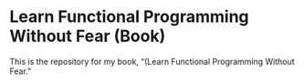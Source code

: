 # Learn Functional Programming Without Fear (Book)

This is the repository for my book, “(Learn Functional Programming Without Fear.”
